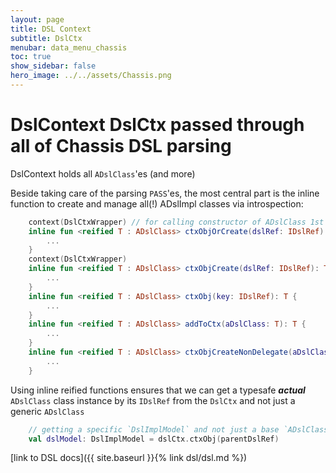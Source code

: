 ```yaml
---
layout: page
title: DSL Context
subtitle: DslCtx
menubar: data_menu_chassis
toc: true
show_sidebar: false
hero_image: ../../assets/Chassis.png
---
```

# DslContext DslCtx passed through all of Chassis DSL parsing

DslContext holds all `ADslClass`'es (and more)

Beside taking care of the parsing `PASS`'es, the most central part is the inline function to create and manage all(!) ADslImpl classes via introspection:

```kotlin
    context(DslCtxWrapper) // for calling constructor of ADslClass 1st parameter
    inline fun <reified T : ADslClass> ctxObjOrCreate(dslRef: IDslRef): T {
        ...
    }
    context(DslCtxWrapper)
    inline fun <reified T : ADslClass> ctxObjCreate(dslRef: IDslRef): T {
        ...
    }
    inline fun <reified T : ADslClass> ctxObj(key: IDslRef): T {
        ...
    }
    inline fun <reified T : ADslClass> addToCtx(aDslClass: T): T {
        ...
    }
    inline fun <reified T : ADslClass> ctxObjCreateNonDelegate(aDslClassCreateBlock: () -> T): T {
        ...
    }
```

Using inline reified functions ensures that we can get a typesafe ***actual*** `ADslClass` class instance by its `IDslRef` from the `DslCtx` and not just a generic `ADslClass`

```kotlin
    // getting a specific `DslImplModel` and not just a base `ADslClass`
    val dslModel: DslImplModel = dslCtx.ctxObj(parentDslRef)
```


[link to DSL docs]({{ site.baseurl }}{% link dsl/dsl.md %})

